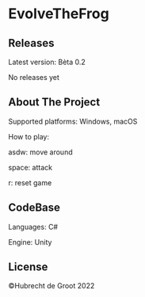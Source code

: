# EvolveTheFrog

## Releases
Latest version: Bèta 0.2 

No releases yet

## About The Project
Supported platforms: Windows, macOS

How to play:

asdw: move around

space: attack

r: reset game

## CodeBase
Languages: C#

Engine: Unity 

## License
©Hubrecht de Groot 2022 
